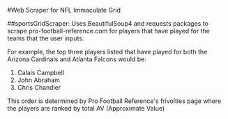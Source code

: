 #Web Scraper for NFL Immaculate Grid

##sportsGridScraper:
Uses BeautifulSoup4 and requests packages to scrape pro-football-reference.com for players that have played for the teams that the user inputs.

For example, the top three players listed that have played for both the Arizona Cardinals and Atlanta Falcons would be:
1. Calais Campbell
2. John Abraham
3. Chris Chandler

This order is determined by Pro Football Reference's frivolties page where the players are ranked by total AV (Approximate Value)
